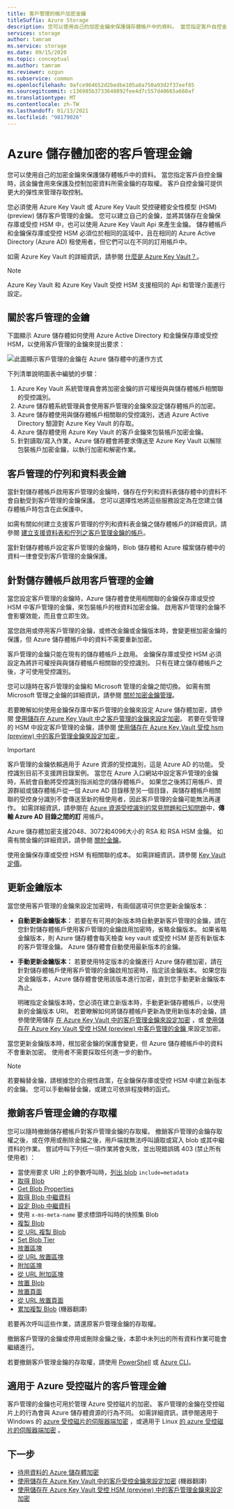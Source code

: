```yaml
---
title: 客戶管理的帳戶加密金鑰
titleSuffix: Azure Storage
description: 您可以使用自己的加密金鑰來保護儲存體帳戶中的資料。 當您指定客戶自控金鑰時，該金鑰會用來保護及控制加密資料所需金鑰的存取權。 客戶自控金鑰可提供更大的彈性來管理存取控制。
services: storage
author: tamram
ms.service: storage
ms.date: 09/15/2020
ms.topic: conceptual
ms.author: tamram
ms.reviewer: ozgun
ms.subservice: common
ms.openlocfilehash: 9afce964652d2bedbe105a8a750a93d2f37eef85
ms.sourcegitcommit: c136985b3733640892fee4d7c557d40665a660af
ms.translationtype: MT
ms.contentlocale: zh-TW
ms.lasthandoff: 01/13/2021
ms.locfileid: "98179026"
---
```

# <a name="customer-managed-keys-for-azure-storage-encryption"></a>Azure 儲存體加密的客戶管理金鑰

您可以使用自己的加密金鑰來保護儲存體帳戶中的資料。 當您指定客戶自控金鑰時，該金鑰會用來保護及控制加密資料所需金鑰的存取權。 客戶自控金鑰可提供更大的彈性來管理存取控制。

您必須使用 Azure Key Vault 或 Azure Key Vault 受控硬體安全性模型 (HSM)  (preview) 儲存客戶管理的金鑰。 您可以建立自己的金鑰，並將其儲存在金鑰保存庫或受控 HSM 中，也可以使用 Azure Key Vault Api 來產生金鑰。 儲存體帳戶和金鑰保存庫或受控 HSM 必須位於相同的區域中，且在相同的 Azure Active Directory (Azure AD) 租使用者，但它們可以在不同的訂用帳戶中。

如需 Azure Key Vault 的詳細資訊，請參閱 [什麼是 Azure Key Vault？](../../key-vault/general/overview.md)。

> [!NOTE]
> Azure Key Vault 和 Azure Key Vault 受控 HSM 支援相同的 Api 和管理介面進行設定。

## <a name="about-customer-managed-keys"></a>關於客戶管理的金鑰

下圖顯示 Azure 儲存體如何使用 Azure Active Directory 和金鑰保存庫或受控 HSM，以使用客戶管理的金鑰來提出要求：

![此圖顯示客戶管理的金鑰在 Azure 儲存體中的運作方式](media/customer-managed-keys-overview/encryption-customer-managed-keys-diagram.png)

下列清單說明圖表中編號的步驟：

1. Azure Key Vault 系統管理員會將加密金鑰的許可權授與與儲存體帳戶相關聯的受控識別。
2. Azure 儲存體系統管理員會使用客戶管理的金鑰來設定儲存體帳戶的加密。
3. Azure 儲存體使用與儲存體帳戶相關聯的受控識別，透過 Azure Active Directory 驗證對 Azure Key Vault 的存取。
4. Azure 儲存體使用 Azure Key Vault 的客戶金鑰來包裝帳戶加密金鑰。
5. 針對讀取/寫入作業，Azure 儲存體會將要求傳送至 Azure Key Vault 以解除包裝帳戶加密金鑰，以執行加密和解密作業。

## <a name="customer-managed-keys-for-queues-and-tables"></a>客戶管理的佇列和資料表金鑰

當針對儲存體帳戶啟用客戶管理的金鑰時，儲存在佇列和資料表儲存體中的資料不會自動受到客戶管理的金鑰保護。 您可以選擇性地將這些服務設定為在您建立儲存體帳戶時包含在此保護中。

如需有關如何建立支援客戶管理的佇列和資料表金鑰之儲存體帳戶的詳細資訊，請參閱 [建立支援資料表和佇列之客戶管理金鑰的帳戶](account-encryption-key-create.md)。

當針對儲存體帳戶設定客戶管理的金鑰時，Blob 儲存體和 Azure 檔案儲存體中的資料一律會受到客戶管理的金鑰保護。

## <a name="enable-customer-managed-keys-for-a-storage-account"></a>針對儲存體帳戶啟用客戶管理的金鑰

當您設定客戶管理的金鑰時，Azure 儲存體會使用相關聯的金鑰保存庫或受控 HSM 中客戶管理的金鑰，來包裝帳戶的根資料加密金鑰。 啟用客戶管理的金鑰不會影響效能，而且會立即生效。

當您啟用或停用客戶管理的金鑰，或修改金鑰或金鑰版本時，會變更根加密金鑰的保護，但 Azure 儲存體帳戶中的資料不需要重新加密。

客戶管理的金鑰只能在現有的儲存體帳戶上啟用。 金鑰保存庫或受控 HSM 必須設定為將許可權授與與儲存體帳戶相關聯的受控識別。 只有在建立儲存體帳戶之後，才可使用受控識別。

您可以隨時在客戶管理的金鑰和 Microsoft 管理的金鑰之間切換。 如需有關 Microsoft 管理之金鑰的詳細資訊，請參閱 [關於加密金鑰管理](storage-service-encryption.md#about-encryption-key-management)。

若要瞭解如何使用金鑰保存庫中客戶管理的金鑰來設定 Azure 儲存體加密，請參閱 [使用儲存在 Azure Key Vault 中之客戶管理的金鑰來設定加密](customer-managed-keys-configure-key-vault.md)。 若要在受管理的 HSM 中設定客戶管理的金鑰，請參閱 [使用儲存在 Azure Key Vault 受控 hsm (preview) 中的客戶管理金鑰來設定加密 ](customer-managed-keys-configure-key-vault-hsm.md)。

> [!IMPORTANT]
> 客戶管理的金鑰依賴適用于 Azure 資源的受控識別，這是 Azure AD 的功能。 受控識別目前不支援跨目錄案例。 當您在 Azure 入口網站中設定客戶管理的金鑰時，系統會自動將受控識別指派給您的儲存體帳戶。 如果您之後將訂用帳戶、資源群組或儲存體帳戶從一個 Azure AD 目錄移至另一個目錄，與儲存體帳戶相關聯的受控身分識別不會傳送至新的租使用者，因此客戶管理的金鑰可能無法再運作。 如需詳細資訊，請參閱在 [Azure 資源受控識別的常見問題和已知問題](../../active-directory/managed-identities-azure-resources/known-issues.md#transferring-a-subscription-between-azure-ad-directories)中，**傳輸 Azure AD 目錄之間的訂** 用帳戶。  

Azure 儲存體加密支援2048、3072和4096大小的 RSA 和 RSA HSM 金鑰。 如需有關金鑰的詳細資訊，請參閱 [關於金鑰](../../key-vault/keys/about-keys.md)。

使用金鑰保存庫或受控 HSM 有相關聯的成本。 如需詳細資訊，請參閱 [Key Vault 定價](https://azure.microsoft.com/pricing/details/key-vault/)。

## <a name="update-the-key-version"></a>更新金鑰版本

當您使用客戶管理的金鑰來設定加密時，有兩個選項可供您更新金鑰版本：

- **自動更新金鑰版本：** 若要在有可用的新版本時自動更新客戶管理的金鑰，請在您針對儲存體帳戶使用客戶管理的金鑰啟用加密時，省略金鑰版本。 如果省略金鑰版本，則 Azure 儲存體會每天檢查 key vault 或受控 HSM 是否有新版本的客戶管理金鑰。 Azure 儲存體會自動使用最新版本的金鑰。
- **手動更新金鑰版本：** 若要使用特定版本的金鑰進行 Azure 儲存體加密，請在針對儲存體帳戶使用客戶管理的金鑰啟用加密時，指定該金鑰版本。 如果您指定金鑰版本，Azure 儲存體會使用該版本進行加密，直到您手動更新金鑰版本為止。

    明確指定金鑰版本時，您必須在建立新版本時，手動更新儲存體帳戶，以使用新的金鑰版本 URI。 若要瞭解如何將儲存體帳戶更新為使用新版本的金鑰，請參閱使用儲存 [在 Azure Key Vault 中的客戶管理金鑰來設定加密](customer-managed-keys-configure-key-vault.md) ，或 [使用儲存在 Azure Key Vault 受控 HSM (preview) 中客戶管理的金鑰 ](customer-managed-keys-configure-key-vault-hsm.md)來設定加密。

當您更新金鑰版本時，根加密金鑰的保護會變更，但 Azure 儲存體帳戶中的資料不會重新加密。 使用者不需要採取任何進一步的動作。

> [!NOTE]
> 若要輪替金鑰，請根據您的合規性政策，在金鑰保存庫或受控 HSM 中建立新版本的金鑰。 您可以手動輪替金鑰，或建立可依排程旋轉的函式。

## <a name="revoke-access-to-customer-managed-keys"></a>撤銷客戶管理金鑰的存取權

您可以隨時撤銷儲存體帳戶對客戶管理金鑰的存取權。 撤銷客戶管理的金鑰存取權之後，或在停用或刪除金鑰之後，用戶端就無法呼叫讀取或寫入 blob 或其中繼資料的作業。 嘗試呼叫下列任一項作業將會失敗，並出現錯誤碼 403 (禁止所有使用者) ：

- 當使用要求 URI 上的參數呼叫時，[列出 blob](/rest/api/storageservices/list-blobs) `include=metadata`
- [取得 Blob](/rest/api/storageservices/get-blob)
- [Get Blob Properties](/rest/api/storageservices/get-blob-properties)
- [取得 Blob 中繼資料](/rest/api/storageservices/get-blob-metadata)
- [設定 Blob 中繼資料](/rest/api/storageservices/set-blob-metadata)
- [](/rest/api/storageservices/snapshot-blob)使用 `x-ms-meta-name` 要求標頭呼叫時的快照集 Blob
- [複製 Blob](/rest/api/storageservices/copy-blob)
- [從 URL 複製 Blob](/rest/api/storageservices/copy-blob-from-url)
- [Set Blob Tier](/rest/api/storageservices/set-blob-tier)
- [放置區塊](/rest/api/storageservices/put-block)
- [從 URL 放置區塊](/rest/api/storageservices/put-block-from-url)
- [附加區塊](/rest/api/storageservices/append-block)
- [從 URL 附加區塊](/rest/api/storageservices/append-block-from-url)
- [放置 Blob](/rest/api/storageservices/put-blob)
- [放置頁面](/rest/api/storageservices/put-page)
- [從 URL 放置頁面](/rest/api/storageservices/put-page-from-url)
- [累加複製 Blob](/rest/api/storageservices/incremental-copy-blob) (機器翻譯)

若要再次呼叫這些作業，請還原客戶管理金鑰的存取權。

撤銷客戶管理的金鑰或停用或刪除金鑰之後，本節中未列出的所有資料作業可能會繼續進行。

若要撤銷客戶管理金鑰的存取權，請使用 [PowerShell](./customer-managed-keys-configure-key-vault.md#revoke-customer-managed-keys) 或 [Azure CLI](./customer-managed-keys-configure-key-vault.md#revoke-customer-managed-keys)。

## <a name="customer-managed-keys-for-azure-managed-disks"></a>適用于 Azure 受控磁片的客戶管理金鑰

客戶管理的金鑰也可用於管理 Azure 受控磁片的加密。 客戶管理的金鑰在受控磁片上的行為會與 Azure 儲存體資源的行為不同。 如需詳細資訊，請參閱適用于 Windows 的 [azure 受控磁片的伺服器端加密](../../virtual-machines/disk-encryption.md) ，或適用于 Linux [的 azure 受控磁片的伺服器端加密](../../virtual-machines/disk-encryption.md) 。

## <a name="next-steps"></a>下一步

- [待用資料的 Azure 儲存體加密](storage-service-encryption.md)
- [使用儲存在 Azure Key Vault 中的客戶受控金鑰來設定加密](customer-managed-keys-configure-key-vault.md) (機器翻譯)
- [使用儲存在 Azure Key Vault 受控 HSM (preview) 中的客戶管理金鑰來設定加密 ](customer-managed-keys-configure-key-vault-hsm.md)